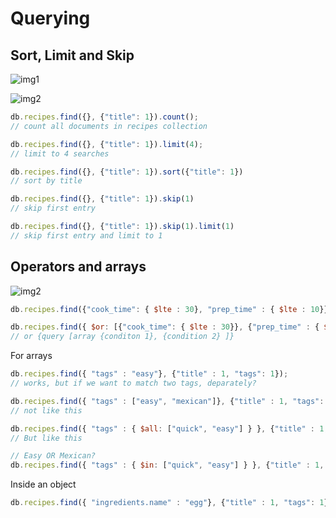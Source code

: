# Querying

## Sort, Limit and Skip

![img1](https://i.imgur.com/kFzQ6Ak.png)

![img2](https://i.imgur.com/Y2XDu4Q.png)

```js
db.recipes.find({}, {"title": 1}).count();
// count all documents in recipes collection

db.recipes.find({}, {"title": 1}).limit(4);
// limit to 4 searches

db.recipes.find({}, {"title": 1}).sort({"title": 1})
// sort by title

db.recipes.find({}, {"title": 1}).skip(1)
// skip first entry

db.recipes.find({}, {"title": 1}).skip(1).limit(1)
// skip first entry and limit to 1
```

## Operators and arrays

![img2](https://i.imgur.com/kbeaKPs.png)

```js
db.recipes.find({"cook_time": { $lte : 30}, "prep_time" : { $lte : 10}}, {"title" : 1})

db.recipes.find({ $or: [{"cook_time": { $lte : 30}}, {"prep_time" : { $lte : 10}} ] }, {"title" : 1});
// or {query [array {conditon 1}, {condition 2} ]}
```

For arrays

```js
db.recipes.find({ "tags" : "easy"}, {"title" : 1, "tags": 1});
// works, but if we want to match two tags, deparately?

db.recipes.find({ "tags" : ["easy", "mexican"]}, {"title" : 1, "tags": 1});
// not like this

db.recipes.find({ "tags" : { $all: ["quick", "easy"] } }, {"title" : 1, "tags": 1});
// But like this

// Easy OR Mexican?
db.recipes.find({ "tags" : { $in: ["quick", "easy"] } }, {"title" : 1, "tags": 1});
```

Inside an object

```js
db.recipes.find({ "ingredients.name" : "egg"}, {"title" : 1, "tags": 1});
```